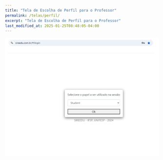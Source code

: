 ```yaml
---
title: "Tela de Escolha de Perfil para o Professor"
permalink: /telas/perfil/
excerpt: "Tela de Escolha de Perfil para o Professor"
last_modified_at: 2025-01-25T08:48:05-04:00
---
```


![telas](/assets/images/tela4.png)